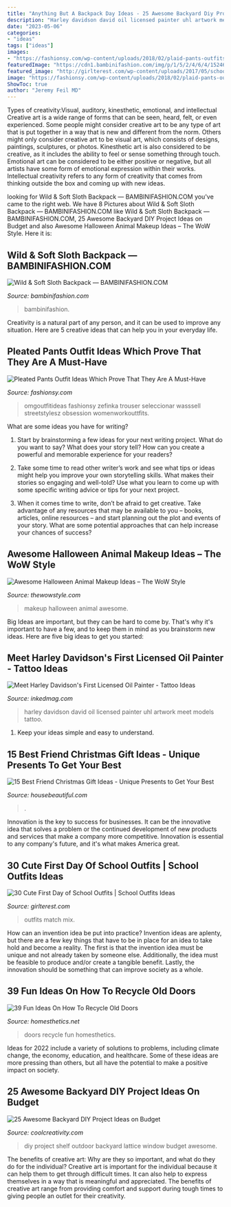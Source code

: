 ```yaml
---
title: "Anything But A Backpack Day Ideas - 25 Awesome Backyard Diy Project Ideas On Budget"
description: "Harley davidson david oil licensed painter uhl artwork meet models tattoo"
date: "2023-05-06"
categories:
- "ideas"
tags: ["ideas"]
images:
- "https://fashionsy.com/wp-content/uploads/2018/02/plaid-pants-outfits-7-.jpg"
featuredImage: "https://cdn1.bambinifashion.com/img/p/1/5/2/4/6/4/152464--product.jpg"
featured_image: "http://girlterest.com/wp-content/uploads/2017/05/school6.jpg"
image: "https://fashionsy.com/wp-content/uploads/2018/02/plaid-pants-outfits-7-.jpg"
ShowToc: true
author: "Jeremy Feil MD"
---
```



Types of creativity:Visual, auditory, kinesthetic, emotional, and intellectual
Creative art is a wide range of forms that can be seen, heard, felt, or even experienced. Some people might consider creative art to be any type of art that is put together in a way that is new and different from the norm. Others might only consider creative art to be visual art, which consists of designs, paintings, sculptures, or photos. Kinesthetic art is also considered to be creative, as it includes the ability to feel or sense something through touch. Emotional art can be considered to be either positive or negative, but all artists have some form of emotional expression within their works. Intellectual creativity refers to any form of creativity that comes from thinking outside the box and coming up with new ideas.

	

		
looking for Wild &amp; Soft Sloth Backpack — BAMBINIFASHION.COM you've came to the right web. We have 8 Pictures about Wild &amp; Soft Sloth Backpack — BAMBINIFASHION.COM like Wild &amp; Soft Sloth Backpack — BAMBINIFASHION.COM, 25 Awesome Backyard DIY Project Ideas on Budget and also Awesome Halloween Animal Makeup Ideas – The WoW Style. Here it is:
		
    
## Wild &amp; Soft Sloth Backpack — BAMBINIFASHION.COM

<img loading=lazy src="https://cdn1.bambinifashion.com/img/p/1/5/2/4/6/4/152464--product.jpg" onerror="this.onerror=null;this.src='https://tse3.mm.bing.net/th?id=OIP.vbyYCZSm3fmsROreC_MjFgHaHa&amp;pid=15.1';" alt="Wild &amp; Soft Sloth Backpack — BAMBINIFASHION.COM">

_Source: bambinifashion.com_

>bambinifashion. 

	

Creativity is a natural part of any person, and it can be used to improve any situation. Here are 5 creative ideas that can help you in your everyday life.

    
## Pleated Pants Outfit Ideas Which Prove That They Are A Must-Have

<img loading=lazy src="https://fashionsy.com/wp-content/uploads/2018/02/plaid-pants-outfits-7-.jpg" onerror="this.onerror=null;this.src='https://tse2.mm.bing.net/th?id=OIP.S7fG88Gm65NT3TnK6Wn3IwHaQU&amp;pid=15.1';" alt="Pleated Pants Outfit Ideas Which Prove That They Are A Must-Have">

_Source: fashionsy.com_

>omgoutfitideas fashionsy zefinka trouser seleccionar wasssell streetstylesz obsession womenworkouttfits. 

	

What are some ideas you have for writing?
1. Start by brainstorming a few ideas for your next writing project. What do you want to say? What does your story tell? How can you create a powerful and memorable experience for your readers?
2. Take some time to read other writer’s work and see what tips or ideas might help you improve your own storytelling skills. What makes their stories so engaging and well-told? Use what you learn to come up with some specific writing advice or tips for your next project.

3. When it comes time to write, don’t be afraid to get creative. Take advantage of any resources that may be available to you – books, articles, online resources – and start planning out the plot and events of your story. What are some potential approaches that can help increase your chances of success?

    
## Awesome Halloween Animal Makeup Ideas – The WoW Style

<img loading=lazy src="http://thewowstyle.com/wp-content/uploads/2016/06/Creative-Animal-Halloween-Makeup.jpg" onerror="this.onerror=null;this.src='https://tse3.mm.bing.net/th?id=OIP.N1WTnNBKUeZ-oubTYwLd2wHaLH&amp;pid=15.1';" alt="Awesome Halloween Animal Makeup Ideas – The WoW Style">

_Source: thewowstyle.com_

>makeup halloween animal awesome. 

	

Big Ideas are important, but they can be hard to come by. That's why it's important to have a few, and to keep them in mind as you brainstorm new ideas. Here are five big ideas to get you started: 

    
## Meet Harley Davidson&#039;s First Licensed Oil Painter - Tattoo Ideas

<img loading=lazy src="https://www.inkedmag.com/.image/t_share/MTY1MDU2OTM0ODI1Njk4ODg5/david-uhl-fb.jpg" onerror="this.onerror=null;this.src='https://tse2.mm.bing.net/th?id=OIP.iRwV2DlSy8Uh79Y_F4IE3gHaD4&amp;pid=15.1';" alt="Meet Harley Davidson&#039;s First Licensed Oil Painter - Tattoo Ideas">

_Source: inkedmag.com_

>harley davidson david oil licensed painter uhl artwork meet models tattoo. 

	

1. Keep your ideas simple and easy to understand.

    
## 15 Best Friend Christmas Gift Ideas - Unique Presents To Get Your Best

<img loading=lazy src="https://hips.hearstapps.com/hbu.h-cdn.co/assets/17/40/1507059240-avocado-necklace.jpg?crop=1.0xw:1xh;center,top&amp;resize=480:*" onerror="this.onerror=null;this.src='https://tse1.mm.bing.net/th?id=OIP.Giqw3DdERoPhyFSksX3PpwHaLH&amp;pid=15.1';" alt="15 Best Friend Christmas Gift Ideas - Unique Presents to Get Your Best">

_Source: housebeautiful.com_

>. 

	

Innovation is the key to success for businesses. It can be the innovative idea that solves a problem or the continued development of new products and services that make a company more competitive. Innovation is essential to any company's future, and it's what makes America great.

    
## 30 Cute First Day Of School Outfits | School Outfits Ideas

<img loading=lazy src="http://girlterest.com/wp-content/uploads/2017/05/school6.jpg" onerror="this.onerror=null;this.src='https://tse1.mm.bing.net/th?id=OIP.iz1sCIUxJU5OOlsNUiNo0AHaLH&amp;pid=15.1';" alt="30 Cute First Day of School Outfits | School Outfits Ideas">

_Source: girlterest.com_

>outfits match mix. 

	

How can an invention idea be put into practice?
Invention ideas are aplenty, but there are a few key things that have to be in place for an idea to take hold and become a reality. The first is that the invention idea must be unique and not already taken by someone else. Additionally, the idea must be feasible to produce and/or create a tangible benefit. Lastly, the innovation should be something that can improve society as a whole.

    
## 39 Fun Ideas On How To Recycle Old Doors

<img loading=lazy src="http://cdn.homesthetics.net/wp-content/uploads/2015/01/30-Fun-Ideas-On-How-To-Recycle-Doors-homesthetics.net-43.jpg" onerror="this.onerror=null;this.src='https://tse3.mm.bing.net/th?id=OIP.uaaEl435oWu9Cb2823MQ0QHaQU&amp;pid=15.1';" alt="39 Fun Ideas On How To Recycle Old Doors">

_Source: homesthetics.net_

>doors recycle fun homesthetics. 

	

Ideas for 2022 include a variety of solutions to problems, including climate change, the economy, education, and healthcare. Some of these ideas are more pressing than others, but all have the potential to make a positive impact on society.

    
## 25 Awesome Backyard DIY Project Ideas On Budget

<img loading=lazy src="http://coolcreativity.com/wp-content/uploads/2016/06/3154847431_1403837974.jpg" onerror="this.onerror=null;this.src='https://tse2.mm.bing.net/th?id=OIP.GNE14XC7E3Gq1YaLQ0E7UAHaKG&amp;pid=15.1';" alt="25 Awesome Backyard DIY Project Ideas on Budget">

_Source: coolcreativity.com_

>diy project shelf outdoor backyard lattice window budget awesome. 

	

The benefits of creative art: Why are they so important, and what do they do for the individual?
Creative art is important for the individual because it can help them to get through difficult times. It can also help to express themselves in a way that is meaningful and appreciated. The benefits of creative art range from providing comfort and support during tough times to giving people an outlet for their creativity.

